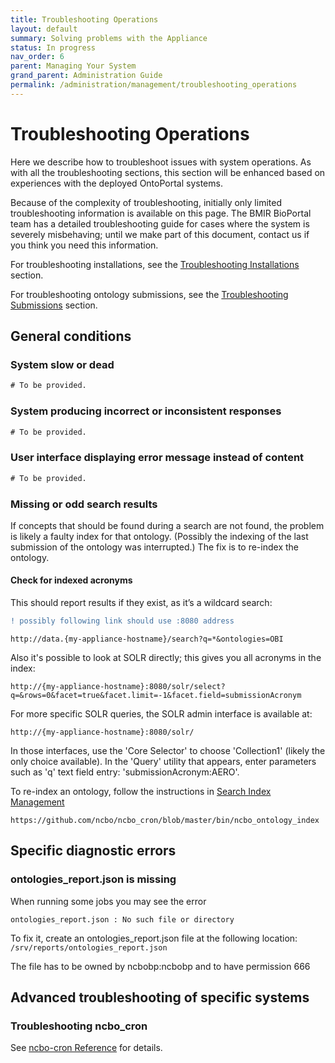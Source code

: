 ```yaml
---
title: Troubleshooting Operations
layout: default
summary: Solving problems with the Appliance
status: In progress
nav_order: 6
parent: Managing Your System
grand_parent: Administration Guide
permalink: /administration/management/troubleshooting_operations
---
```


# Troubleshooting Operations

Here we describe how to troubleshoot issues with system operations. 
As with all the troubleshooting sections, 
this section will be enhanced based on experiences with the deployed OntoPortal systems.

Because of the complexity of troubleshooting, initially only limited troubleshooting information is available on this page. 
The BMIR BioPortal team has a detailed troubleshooting guide 
for cases where the system is severely misbehaving; 
until we make part of this document, 
contact us if you think you need this information.

For troubleshooting installations, see the <a href="{{site.baseurl}}/steps/troubleshooting_installations">Troubleshooting Installations</a> section.

For troubleshooting ontology submissions, see the <a href="{{site.baseurl}}/ontologies/troubleshooting_submissions">Troubleshooting Submissions</a> section.

## General conditions

### System slow or dead

```diff
# To be provided.
```

### System producing incorrect or inconsistent responses

```diff
# To be provided.
```

### User interface displaying error message instead of content

```diff
# To be provided.
```

### Missing or odd search results

If concepts that should be found during a search are not found,
the problem is likely a faulty index for that ontology. 
(Possibly the indexing of the last submission of the ontology was interrupted.)
The fix is to re-index the ontology.

#### Check for indexed acronyms

This should report results if they exist, as it’s a wildcard search:

```diff
! possibly following link should use :8080 address
```

```
http://data.{my-appliance-hostname}/search?q=*&ontologies=OBI
```

Also it's possible to look at SOLR directly; this gives you all acronyms in the index:

```
http://{my-appliance-hostname}:8080/solr/select?q=&rows=0&facet=true&facet.limit=-1&facet.field=submissionAcronym
```

For more specific SOLR queries, the SOLR admin interface is available at:

```
http://{my-appliance-hostname}:8080/solr/
```

In those interfaces, use the 'Core Selector' to choose 'Collection1' (likely the only choice available).  In the 'Query' utility that appears, enter parameters such as 'q' text field entry: 'submissionAcronym:AERO'.

To re-index an ontology, follow the instructions in [Search Index Management](../search_index_management)

```
https://github.com/ncbo/ncbo_cron/blob/master/bin/ncbo_ontology_index
```

## Specific diagnostic errors

### ontologies_report.json is missing

When running some jobs you may see the error 
```
ontologies_report.json : No such file or directory
```
To fix it, create an ontologies_report.json file at the following location: `/srv/reports/ontologies_report.json`

The file has to be owned by ncbobp:ncbobp and to have permission 666

## Advanced troubleshooting of specific systems

### Troubleshooting ncbo_cron

See [ncbo-cron Reference](../reference_ncbo-cron) for details.






